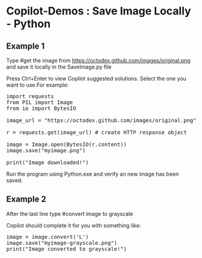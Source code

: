 # Copilot-Demos : Save Image Locally - Python
## Example 1

Type #get the image from https://octodex.github.com/images/original.png and save it locally in the SaveImage.py file

Press Ctrl+Enter to view Copilot suggested solutions. Select the one you want to use.For example:

<pre>
import requests
from PIL import Image
from io import BytesIO

image_url = "https://octodex.github.com/images/original.png"

r = requests.get(image_url) # create HTTP response object

image = Image.open(BytesIO(r.content))
image.save("myimage.png")

print("Image downloaded!")
</pre>

Run the program using Python.exe and verify an new image has been saved.

## Example 2
After the last line type #convert image to grayscale

Copilot should complete it for you with something like:

<pre>
image = image.convert('L')
image.save("myimage-grayscale.png")
print("Image converted to grayscale!")
</pre>
